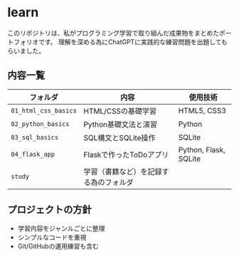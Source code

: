 # learn

このリポジトリは、私がプログラミング学習で取り組んだ成果物をまとめたポートフォリオです。
理解を深める為にChatGPTに実践的な練習問題を出題してもらいました。

## 内容一覧

| フォルダ | 内容 | 使用技術 |
|----------|------|----------|
| `01_html_css_basics` | HTML/CSSの基礎学習 | HTML5, CSS3 |
| `02_python_basics` | Python基礎文法と演習 | Python |
| `03_sql_basics` | SQL構文とSQLite操作 | SQLite |
| `04_flask_app` | Flaskで作ったToDoアプリ | Python, Flask, SQLite |
| `study`        | 学習（書籍など）を記録する為のフォルダ |

## プロジェクトの方針

- 学習内容をジャンルごとに整理
- シンプルなコードを重視
- Git/GitHubの運用練習も含む